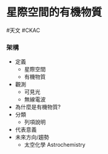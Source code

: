 # 星際空間的有機物質
#天文 #CKAC

### 架構
- 定義
	- 星際空間
	- 有機物質
- 觀測
	- 可見光
	- 無線電波
- 為什麼是有機物質?
- 分類
	- 列項說明
- 代表意義
- 未來方向/趨勢
	- 太空化學 Astrochemistry
